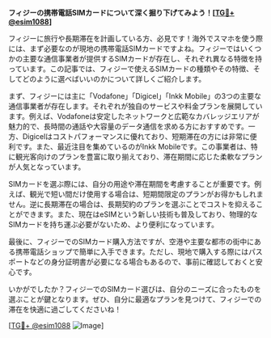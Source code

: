 **フィジーの携帯電話SIMカードについて深く掘り下げてみよう！[[TG💪+ @esim1088](https://t.me/s/esim1088)]**

フィジーに旅行や長期滞在を計画している方、必見です！海外でスマホを使う際には、まず必要なのが現地の携帯電話SIMカードですよね。フィジーではいくつかの主要な通信事業者が提供するSIMカードが存在し、それぞれ異なる特徴を持っています。この記事では、フィジーで使えるSIMカードの種類やその特徴、そしてどのように選べばいいのかについて詳しくご紹介します。

まず、フィジーには主に「Vodafone」「Digicel」「Inkk Mobile」の3つの主要な通信事業者が存在します。それぞれが独自のサービスや料金プランを展開しています。例えば、Vodafoneは安定したネットワークと広範なカバレッジエリアが魅力的で、長時間の通話や大容量のデータ通信を求める方におすすめです。一方、Digicelはコストパフォーマンスに優れており、短期滞在の方には非常に便利です。また、最近注目を集めているのがInkk Mobileです。この事業者は、特に観光客向けのプランを豊富に取り揃えており、滞在期間に応じた柔軟なプランが人気となっています。

SIMカードを選ぶ際には、自分の用途や滞在期間を考慮することが重要です。例えば、観光で短い間だけ使用する場合は、短期間限定のプランがお得かもしれません。逆に長期滞在の場合は、長期契約のプランを選ぶことでコストを抑えることができます。また、現在はeSIMという新しい技術も普及しており、物理的なSIMカードを持ち運ぶ必要がないため、より便利になっています。

最後に、フィジーでのSIMカード購入方法ですが、空港や主要な都市の街中にある携帯電話ショップで簡単に入手できます。ただし、現地で購入する際にはパスポートなどの身分証明書が必要になる場合もあるので、事前に確認しておくと安心です。

いかがでしたか？フィジーでのSIMカード選びは、自分のニーズに合ったものを選ぶことが鍵となります。ぜひ、自分に最適なプランを見つけて、フィジーでの滞在を快適に過ごしてくださいね！

[[TG💪+ @esim1088](https://t.me/s/esim1088) ![Image](https://i.postimg.cc/Y0z9fWf4/image.png)]